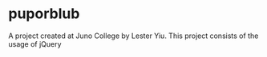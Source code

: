 # puporblub
A project created at Juno College by Lester Yiu. This project consists of the usage of jQuery
